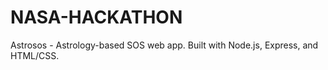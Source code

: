 # NASA-HACKATHON
Astrosos - Astrology-based SOS web app. Built with Node.js, Express, and HTML/CSS.
